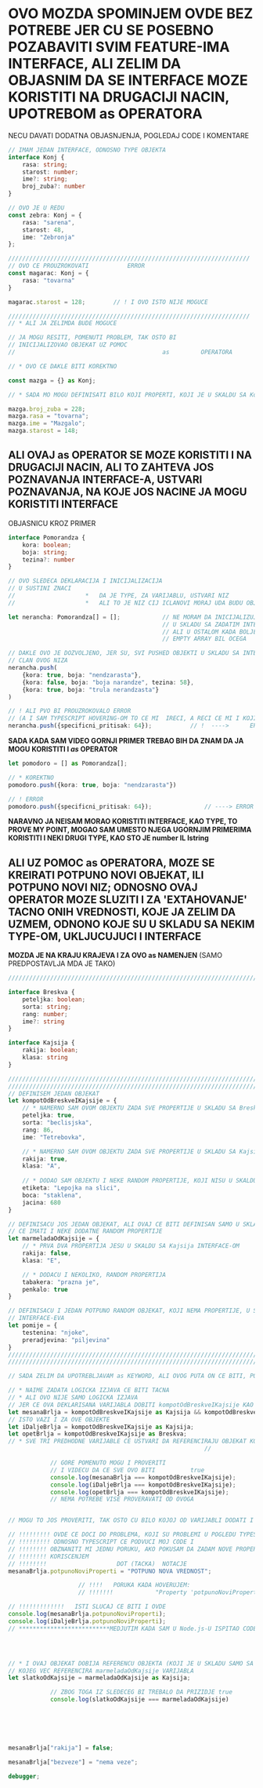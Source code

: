 # OVO MOZDA SPOMINJEM OVDE BEZ POTREBE JER CU SE POSEBNO POZABAVITI SVIM FEATURE-IMA INTERFACE, ALI ZELIM DA OBJASNIM DA SE INTERFACE MOZE KORISTITI NA DRUGACIJI NACIN, UPOTREBOM as OPERATORA

NECU DAVATI DODATNA OBJASNJENJA, POGLEDAJ CODE I KOMENTARE

```typescript
// IMAM JEDAN INTERFACE, ODNOSNO TYPE OBJEKTA
interface Konj {
    rasa: string;
    starost: number;
    ime?: string;
    broj_zuba?: number 
}

// OVO JE U REDU
const zebra: Konj = {
    rasa: "sarena",
    starost: 48,
    ime: "Zebronja"
};

/////////////////////////////////////////////////////////////////////
// OVO CE PROUZROKOVATI           ERROR
const magarac: Konj = {
    rasa: "tovarna"
}

magarac.starost = 128;        // ! I OVO ISTO NIJE MOGUCE

/////////////////////////////////////////////////////////////////////
// * ALI JA ZELIMDA BUDE MOGUCE

// JA MOGU RESITI, POMENUTI PROBLEM, TAK OSTO BI
// INICIJALIZOVAO OBJEKAT UZ POMOC
//                                          as         OPERATORA

// * OVO CE DAKLE BITI KOREKTNO

const mazga = {} as Konj;

// * SADA MO MOGU DEFINISATI BILO KOJI PROPERTI, KOJI JE U SKALDU SA Konj INTERFACE-OM

mazga.broj_zuba = 228;
mazga.rasa = "tovarna";
mazga.ime = "Mazgalo";
mazga.starost = 148;
```

## ALI OVAJ as OPERATOR SE MOZE KORISTITI I NA DRUGACIJI NACIN, ALI TO ZAHTEVA JOS POZNAVANJA INTERFACE-A, USTVARI POZNAVANJA, NA KOJE JOS NACINE JA MOGU KORISTITI INTERFACE

OBJASNICU KROZ PRIMER

```typescript
interface Pomorandza {
    kora: boolean;
    boja: string;
    tezina?: number
}

// OVO SLEDECA DEKLARACIJA I INICIJALIZACIJA
// U SUSTINI ZNACI
//                    *   DA JE TYPE, ZA VARIJABLU, USTVARI NIZ
//                    *   ALI TO JE NIZ CIJ ICLANOVI MORAJ UDA BUDU OBJEKTI, KOJI SU U SKLADU SA ZADATIM INTERFEJSOM

let nerancha: Pomorandza[] = [];            // NE MORAM DA INICIJALIZUJEM SA NIZOM, KOJI CE VEC IMANI OBJEKTE
                                            // U SKLADU SA ZADATIM INTERFEJSOM (STO MI JE MALO CUDNO)
                                            // ALI U OSTALOM KADA BOLJE RAZMISLIM, ZASTO NE BI BIO DOZVOLJEN
                                            // EMPTY ARRAY BIL OCEGA

// DAKLE OVO JE DOZVOLJENO, JER SU, SVI PUSHED OBJEKTI U SKLADU SA INTERFACE-OM, KOJI JE ANNOTATED TYPE ZA SVAKI
// CLAN OVOG NIZA
nerancha.push(
    {kora: true, boja: "nendzarasta"},
    {kora: false, boja: "boja narandze", tezina: 58},
    {kora: true, boja: "trula nerandzasta"}
)

// ! ALI PVO BI PROUZROKOVALO ERROR
// (A I SAM TYPESCRIPT HOVERING-OM TO CE MI  IRECI, A RECI CE MI I KOJI KOREKTAN TYPE TREBA M KORISTITI)
nerancha.push({specificni_pritisak: 64});           // !  ---->      ERROR
```

**SADA KADA SAM VIDEO GORNJI PRIMER TREBAO BIH DA ZNAM DA JA MOGU KORISTITI I *as* OPERATOR**

```typescript
let pomodoro = [] as Pomorandza[];

// * KOREKTNO
pomodoro.push({kora: true, boja: "nendzarasta"})

// ! ERROR
pomodoro.push({specificni_pritisak: 64});               // ----> ERROR
```

**NARAVNO JA NEISAM MORAO KORISTITI INTERFACE, KAO TYPE, TO PROVE MY POINT, MOGAO SAM UMESTO NJEGA UGORNJIM PRIMERIMA KORISTITI I NEKI DRUGI TYPE, KAO STO JE number IL Istring**

## ALI UZ POMOC as OPERATORA, MOZE SE KREIRATI POTPUNO NOVI OBJEKAT, ILI POTPUNO NOVI NIZ; ODNOSNO OVAJ OPERATOR MOZE SLUZITI I ZA 'EXTAHOVANJE' TACNO ONIH VREDNOSTI, KOJE JA ZELIM DA UZMEM, ODNONO KOJE SU U SKLADU SA NEKIM TYPE-OM, UKLJUCUJUCI I INTERFACE

**MOZDA JE NA KRAJU KRAJEVA I ZA OVO as NAMENJEN** (SAMO PREDPOSTAVLJA MDA JE TAKO)




```typescript
/////////////////////////////////////////////////////////////////////////

interface Breskva {
    peteljka: boolean;
    sorta: string;
    rang: number;
    ime?: string
}

interface Kajsija {
    rakija: boolean;
    klasa: string
}

/////////////////////////////////////////////////////////////////////////////////////////////////////////
/////////////////////////////////////////////////////////////////////////////////////////////////////////
// DEFINISEM JEDAN OBJEKAT
let kompotOdBreskveIKajsije = {
    // * NAMERNO SAM OVOM OBJEKTU ZADA SVE PROPERTIJE U SKLADU SA Breskva TYPE-OM (INTERFACE-OM)
    peteljka: true,
    sorta: "beclisjska",
    rang: 86,
    ime: "Tetrebovka",

    // * NAMERNO SAM OVOM OBJEKTU ZADA SVE PROPERTIJE U SKLADU SA Kajsija TYPE-OM (INTERFACE-OM)
    rakija: true,
    klasa: "A",
    
    // * DODAO SAM OBJEKTU I NEKE RANDOM PROPERTIJE, KOJI NISU U SKALDU SA POMENUTIM INTERFACE-IMA
    etiketa: "Lepojka na slici",
    boca: "staklena",
    jacina: 680
}

// DEFINISACU JOS JEDAN OBJEKAT, ALI OVAJ CE BITI DEFINISAN SAMO U SKLADU SA Kajsija INTERFACE-OM, ALI
// CE IMATI I NEKE DODATNE RANDOM PROPERTIJE
let marmeladaOdKajsije = {
    // * PRVA DVA PROPERTIJA JESU U SKALDU SA Kajsija INTERFACE-OM
    rakija: false,
    klasa: "E",

    // * DODACU I NEKOLIKO, RANDOM PROPERTIJA
    tabakera: "prazna je",
    penkalo: true
}

// DEFINISACU I JEDAN POTPUNO RANDOM OBJEKAT, KOJI NEMA PROPERTIJE, U SKALDU SA NI JEDNIM OD PONUDJENIH
// INTERFACE-EVA
let pomije = {
    testenina: "njoke",
    preradjevina: "piljevina"
}
/////////////////////////////////////////////////////////////////////////////////////////////////////////
/////////////////////////////////////////////////////////////////////////////////////////////////////////

// SADA ZELIM DA UPOTREBLJAVAM as KEYWORD, ALI OVOG PUTA ON CE BITI, POPUT NEKE PROVERE

// * NAIME ZADATA LOGICKA IZJAVA CE BITI TACNA
// * ALI OVO NIJE SAMO LOGICKA IZJAVA
// JER CE OVA DEKLARISANA VARIJABLA DOBITI kompotOdBreskveIKajsije KAO VREDNOST, ODNONO NJEGOVU REFERENCU 
let mesanaBrlja = kompotOdBreskveIKajsije as Kajsija && kompotOdBreskveIKajsije as Breskva;
// ISTO VAZI I ZA OVE OBJEKTE
let iDaljeBrlja = kompotOdBreskveIKajsije as Kajsija;
let opetBrlja = kompotOdBreskveIKajsije as Breskva;
// * SVE TRI PREDHODNE VARIJABLE CE USTVARI DA REFERENCIRAJU OBJEKAT KOJI VEC REFERENCIRA VARIJABLA 
                                                        //                            kompotOdBreskveIKajsije

            // GORE POMENUTO MOGU I PROVERITI
            // I VIDECU DA CE SVE OVO BITI          true
            console.log(mesanaBrlja === kompotOdBreskveIKajsije);
            console.log(iDaljeBrlja === kompotOdBreskveIKajsije);
            console.log(opetBrlja === kompotOdBreskveIKajsije);
            // NEMA POTREBE VISE PROVERAVATI OD OVOGA


// MOGU TO JOS PROVERITI, TAK OSTO CU BILO KOJOJ OD VARIJABLI DODATI I NOVI PROPERTI

// !!!!!!!!! OVDE CE DOCI DO PROBLEMA, KOJI SU PROBLEMI U POGLEDU TYPESCRIPT SUGESTIJA
// !!!!!!!!! ODNOSNO TYPESCRIPT CE PODVUCI MOJ CODE I 
// !!!!!!!! OBZNANITI MI JEDNU PORUKU, AKO POKUSAM DA ZADAM NOVE PROPERTIJE
// !!!!!!!! KORISCENJEM 
// !!!!!!!!                    DOT (TACKA)  NOTACJE
mesanaBrlja.potpunoNoviProperti = "POTPUNO NOVA VREDNOST";

                    // !!!!   PORUKA KADA HOVERUJEM:    
                    // !!!!!!!            "Property 'potpunoNoviProperti' does not exist on type 'Breskva'"

// !!!!!!!!!!!!!   ISTI SLUCAJ CE BITI I OVDE
console.log(mesanaBrlja.potpunoNoviProperti);
console.log(iDaljeBrlja.potpunoNoviProperti);
// **************************MEDJUTIM KADA SAM U Node.js-U ISPITAO CODE SVE JE BILO U REDU




// * I OVAJ OBJEKAT DOBIJA REFERENCU OBJEKTA (KOJI JE U SKLADU SAMO SA Kajsija INTERFACE-OM)
// KOJEG VEC REFERENCIRA marmeladaOdKajsije VARIJABLA
let slatkoOdKajsije = marmeladaOdKajsije as Kajsija;

            // ZBOG TOGA IZ SLEDECEG BI TREBALO DA PRIZIDJE true 
            console.log(slatkoOdKajsije === marmeladaOdKajsije)






mesanaBrlja["rakija"] = false;

mesanaBrlja["bezveze"] = "nema veze";

debugger;
```